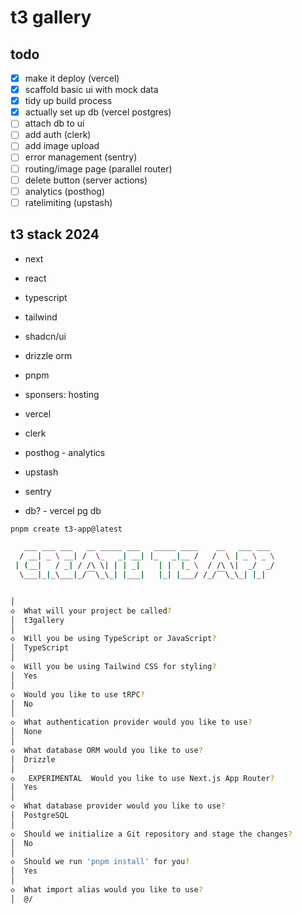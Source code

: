 # t3 gallery

## todo

- [x] make it deploy (vercel)
- [x] scaffold basic ui with mock data
- [x] tidy up build process
- [x] actually set up db (vercel postgres)
- [ ] attach db to ui
- [ ] add auth (clerk)
- [ ] add image upload
- [ ] error management (sentry)
- [ ] routing/image page (parallel router)
- [ ] delete button (server actions)
- [ ] analytics (posthog)
- [ ] ratelimiting (upstash)

## t3 stack 2024

- next
- react
- typescript
- tailwind
- shadcn/ui
- drizzle orm
- pnpm

- sponsers: hosting
- vercel
- clerk
- posthog - analytics
- upstash
- sentry
- db? - vercel pg db

```bash
pnpm create t3-app@latest

   ___ ___ ___   __ _____ ___   _____ ____    __   ___ ___
  / __| _ \ __| /  \_   _| __| |_   _|__ /   /  \ | _ \ _ \
 | (__|   / _| / /\ \| | | _|    | |  |_ \  / /\ \|  _/  _/
  \___|_|_\___|_/‾‾\_\_| |___|   |_| |___/ /_/‾‾\_\_| |_|


│
◇  What will your project be called?
│  t3gallery
│
◇  Will you be using TypeScript or JavaScript?
│  TypeScript
│
◇  Will you be using Tailwind CSS for styling?
│  Yes
│
◇  Would you like to use tRPC?
│  No
│
◇  What authentication provider would you like to use?
│  None
│
◇  What database ORM would you like to use?
│  Drizzle
│
◇   EXPERIMENTAL  Would you like to use Next.js App Router?
│  Yes
│
◇  What database provider would you like to use?
│  PostgreSQL
│
◇  Should we initialize a Git repository and stage the changes?
│  No
│
◇  Should we run 'pnpm install' for you?
│  Yes
│
◇  What import alias would you like to use?
│  @/
```
